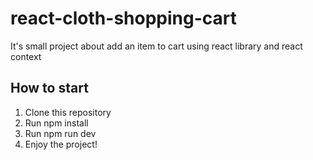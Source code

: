 # react-cloth-shopping-cart
It's small project about add an item to cart using react library and react context

## How to start
1. Clone this repository
2. Run npm install
3. Run npm run dev
4. Enjoy the project!
